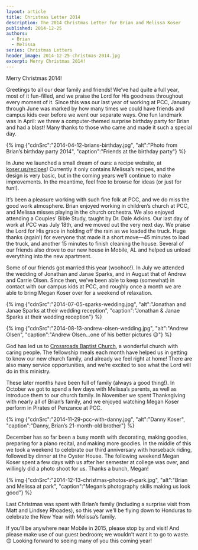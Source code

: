 ```yaml
---
layout: article
title: Christmas Letter 2014
description: The 2014 Christmas Letter for Brian and Melissa Koser
published: 2014-12-25
authors: 
  - Brian
  - Melissa
series: Christmas Letters
header_image: 2014-12-25-christmas-2014.jpg
excerpt: Merry Christmas 2014!
---
```

Merry Christmas 2014!

Greetings to all our dear family and friends! We’ve had quite a full year, most of it fun-filled, and we praise the Lord for His goodness throughout every moment of it. Since this was our last year of working at PCC, January through June was marked by how many times we could have friends and campus kids over before we went our separate ways. One fun landmark was in April: we threw a computer-themed surprise birthday party for Brian and had a blast! Many thanks to those who came and made it such a special day.

{% img {"cdnSrc":"2014-04-12-brians-birthday.jpg", "alt":"Photo from Brian’s birthday party 2014", "caption":"Friends at the birthday party"} %}

In June we launched a small dream of ours: a recipe website, at [koser.us/recipes](http://koser.us/recipes)! Currently it only contains Melissa’s recipes, and the design is very basic, but in the coming years we’ll continue to make improvements. In the meantime, feel free to browse for ideas (or just for fun!).

It’s been a pleasure working with such fine folk at PCC, and we do miss the good work atmosphere. Brian enjoyed working in children’s church at PCC, and Melissa misses playing in the church orchestra. We also enjoyed attending a Couples’ Bible Study, taught by Dr. Dale Adkins. Our last day of work at PCC was July 18th, and we moved out the very next day. We praise the Lord for His grace in holding off the rain as we loaded the truck. Huge thanks (again!) for everyone that made it a short move—45 minutes to load the truck, and another 15 minutes to finish cleaning the house. Several of our friends also drove to our new house in Mobile, AL and helped us unload everything into the new apartment.

Some of our friends got married this year (woohoo!). In July we attended the wedding of Jonathan and Janae Sparks, and in August that of Andrew and Carrie Olsen. Since then, we’ve been able to keep (somewhat) in contact with our campus kids at PCC, and roughly once a month we are able to bring Megan Koser over for a weekend of relaxation.

{% img {"cdnSrc":"2014-07-05-sparks-wedding.jpg", "alt":"Jonathan and Janae Sparks at their wedding reception", "caption":"Jonathan &amp; Janae Sparks at their wedding reception"} %}

{% img {"cdnSrc":"2014-08-13-andrew-olsen-wedding.jpg", "alt":"Andrew Olsen", "caption":"Andrew Olsen…one of his better pictures 😉"} %}

God has led us to [Crossroads Baptist Church](http://www.crossroadsbaptistmobile.com), a wonderful church with caring people. The fellowship meals each month have helped us in getting to know our new church family, and already we feel right at home! There are also many service opportunities, and we’re excited to see what the Lord will do in this ministry.

These later months have been full of family (always a good thing!). In October we got to spend a few days with Melissa’s parents, as well as introduce them to our church family. In November we spent Thanksgiving with nearly all of Brian’s family, and we enjoyed watching Megan Koser perform in Pirates of Penzance at PCC.

{% img {"cdnSrc":"2014-11-29-pcc-with-danny.jpg", "alt":"Danny Koser", "caption":"Danny, Brian’s 21-month-old brother"} %}

December has so far been a busy month with decorating, making goodies, preparing for a piano recital, and making more goodies. In the middle of this we took a weekend to celebrate our third anniversary with horseback riding, followed by dinner at the Oyster House. The following weekend Megan Koser spent a few days with us after her semester at college was over, and willingly did a photo shoot for us. Thanks a bunch, Megan!

{% img {"cdnSrc":"2014-12-13-christmas-photos-at-park.jpg", "alt":"Brian and Melissa at park", "caption":"Megan’s photography skills making us look good"} %}

Last Christmas was spent with Brian’s family (including a surprise visit from Matt and Lindsey Rhoades), so this year we’ll be flying down to Honduras to celebrate the New Year with Melissa’s family.

If you’ll be anywhere near Mobile in 2015, please stop by and visit! And please make use of our guest bedroom; we wouldn’t want it to go to waste. 😊 Looking forward to seeing many of you this coming year!